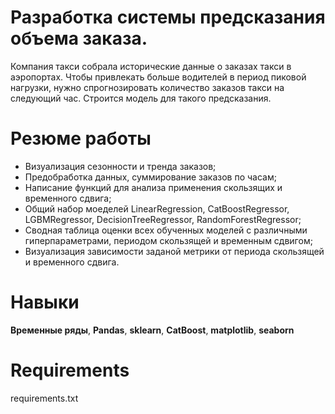 # Разработка системы предсказания объема заказа.
Компания такси собрала исторические данные о заказах такси в аэропортах. 
Чтобы привлекать больше водителей в период пиковой нагрузки, нужно спрогнозировать количество заказов такси на следующий час. 
Строится модель для такого предсказания.

# Резюме работы
- Визуализация сезонности и тренда заказов;
- Предобработка данных, суммирование заказов по часам;
- Написание функций для анализа применения скользящих и временного сдвига;
- Общий набор моеделей LinearRegression, CatBoostRegressor, LGBMRegressor, DecisionTreeRegressor, RandomForestRegressor;
- Сводная таблица оценки всех обученных моделей с различными гиперпараметрами, периодом скользящей и временным сдвигом;
- Визуализация зависимости заданой метрики от периода скользящей и временного сдвига.

# Навыки
__Временные ряды__, __Pandas__,  __sklearn__, __CatBoost__, __matplotlib__, __seaborn__

# Requirements
requirements.txt
